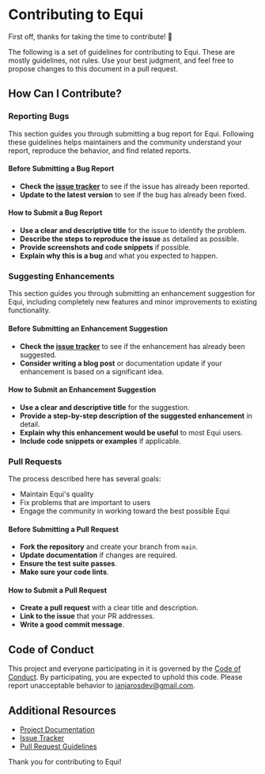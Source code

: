 # Contributing to Equi

First off, thanks for taking the time to contribute! 🎉

The following is a set of guidelines for contributing to Equi. These are mostly guidelines, not rules. Use your best judgment, and feel free to propose changes to this document in a pull request.

## How Can I Contribute?

### Reporting Bugs

This section guides you through submitting a bug report for Equi. Following these guidelines helps maintainers and the community understand your report, reproduce the behavior, and find related reports.

#### Before Submitting a Bug Report

- **Check the [issue tracker](https://github.com/JanJarosDev/equi/issues)** to see if the issue has already been reported.
- **Update to the latest version** to see if the bug has already been fixed.

#### How to Submit a Bug Report

- **Use a clear and descriptive title** for the issue to identify the problem.
- **Describe the steps to reproduce the issue** as detailed as possible.
- **Provide screenshots and code snippets** if possible.
- **Explain why this is a bug** and what you expected to happen.

### Suggesting Enhancements

This section guides you through submitting an enhancement suggestion for Equi, including completely new features and minor improvements to existing functionality.

#### Before Submitting an Enhancement Suggestion

- **Check the [issue tracker](https://github.com/JanJarosDev/equi/issues)** to see if the enhancement has already been suggested.
- **Consider writing a blog post** or documentation update if your enhancement is based on a significant idea.

#### How to Submit an Enhancement Suggestion

- **Use a clear and descriptive title** for the suggestion.
- **Provide a step-by-step description of the suggested enhancement** in detail.
- **Explain why this enhancement would be useful** to most Equi users.
- **Include code snippets or examples** if applicable.

### Pull Requests

The process described here has several goals:

- Maintain Equi's quality
- Fix problems that are important to users
- Engage the community in working toward the best possible Equi

#### Before Submitting a Pull Request

- **Fork the repository** and create your branch from `main`.
- **Update documentation** if changes are required.
- **Ensure the test suite passes**.
- **Make sure your code lints**.

#### How to Submit a Pull Request

- **Create a pull request** with a clear title and description.
- **Link to the issue** that your PR addresses.
- **Write a good commit message**.

## Code of Conduct

This project and everyone participating in it is governed by the [Code of Conduct](CODE_OF_CONDUCT.md). By participating, you are expected to uphold this code. Please report unacceptable behavior to janjarosdev@gmail.com.

## Additional Resources

- [Project Documentation](https://github.com/JanJarosDev/equi/wiki)
- [Issue Tracker](https://github.com/JanJarosDev/equi/issues)
- [Pull Request Guidelines](https://github.com/JanJarosDev/equi/CONTRIBUTING.md#pull-requests)

Thank you for contributing to Equi!
